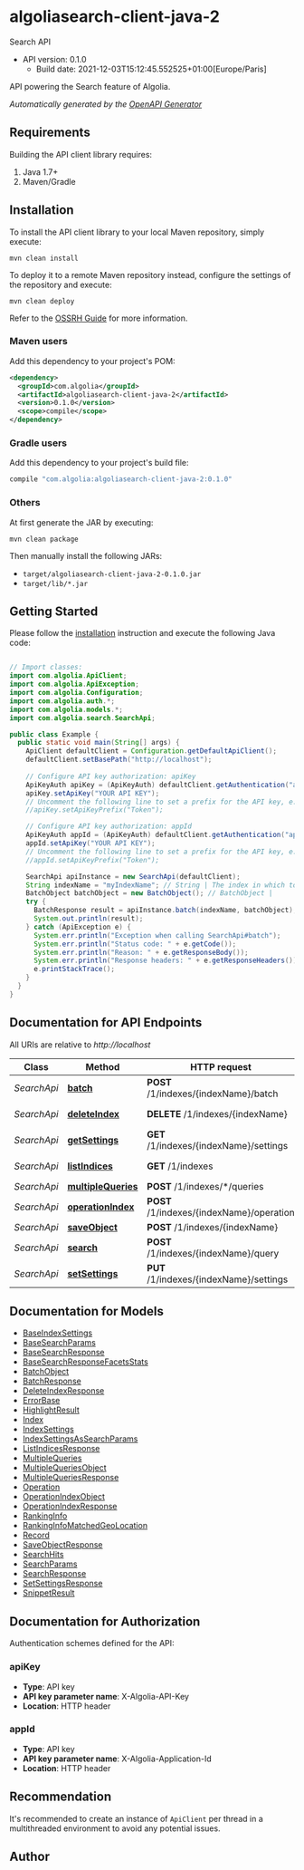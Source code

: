 # algoliasearch-client-java-2

Search API
- API version: 0.1.0
  - Build date: 2021-12-03T15:12:45.552525+01:00[Europe/Paris]

API powering the Search feature of Algolia.


*Automatically generated by the [OpenAPI Generator](https://openapi-generator.tech)*

## Requirements

Building the API client library requires:
1. Java 1.7+
2. Maven/Gradle

## Installation

To install the API client library to your local Maven repository, simply execute:

```shell
mvn clean install
```

To deploy it to a remote Maven repository instead, configure the settings of the repository and execute:

```shell
mvn clean deploy
```

Refer to the [OSSRH Guide](http://central.sonatype.org/pages/ossrh-guide.html) for more information.

### Maven users

Add this dependency to your project's POM:

```xml
<dependency>
  <groupId>com.algolia</groupId>
  <artifactId>algoliasearch-client-java-2</artifactId>
  <version>0.1.0</version>
  <scope>compile</scope>
</dependency>
```

### Gradle users

Add this dependency to your project's build file:

```groovy
compile "com.algolia:algoliasearch-client-java-2:0.1.0"
```

### Others

At first generate the JAR by executing:

```shell
mvn clean package
```

Then manually install the following JARs:

* `target/algoliasearch-client-java-2-0.1.0.jar`
* `target/lib/*.jar`

## Getting Started

Please follow the [installation](#installation) instruction and execute the following Java code:

```java

// Import classes:
import com.algolia.ApiClient;
import com.algolia.ApiException;
import com.algolia.Configuration;
import com.algolia.auth.*;
import com.algolia.models.*;
import com.algolia.search.SearchApi;

public class Example {
  public static void main(String[] args) {
    ApiClient defaultClient = Configuration.getDefaultApiClient();
    defaultClient.setBasePath("http://localhost");
    
    // Configure API key authorization: apiKey
    ApiKeyAuth apiKey = (ApiKeyAuth) defaultClient.getAuthentication("apiKey");
    apiKey.setApiKey("YOUR API KEY");
    // Uncomment the following line to set a prefix for the API key, e.g. "Token" (defaults to null)
    //apiKey.setApiKeyPrefix("Token");

    // Configure API key authorization: appId
    ApiKeyAuth appId = (ApiKeyAuth) defaultClient.getAuthentication("appId");
    appId.setApiKey("YOUR API KEY");
    // Uncomment the following line to set a prefix for the API key, e.g. "Token" (defaults to null)
    //appId.setApiKeyPrefix("Token");

    SearchApi apiInstance = new SearchApi(defaultClient);
    String indexName = "myIndexName"; // String | The index in which to perform the request.
    BatchObject batchObject = new BatchObject(); // BatchObject | 
    try {
      BatchResponse result = apiInstance.batch(indexName, batchObject);
      System.out.println(result);
    } catch (ApiException e) {
      System.err.println("Exception when calling SearchApi#batch");
      System.err.println("Status code: " + e.getCode());
      System.err.println("Reason: " + e.getResponseBody());
      System.err.println("Response headers: " + e.getResponseHeaders());
      e.printStackTrace();
    }
  }
}

```

## Documentation for API Endpoints

All URIs are relative to *http://localhost*

Class | Method | HTTP request | Description
------------ | ------------- | ------------- | -------------
*SearchApi* | [**batch**](docs/SearchApi.md#batch) | **POST** /1/indexes/{indexName}/batch | 
*SearchApi* | [**deleteIndex**](docs/SearchApi.md#deleteIndex) | **DELETE** /1/indexes/{indexName} | Delete index.
*SearchApi* | [**getSettings**](docs/SearchApi.md#getSettings) | **GET** /1/indexes/{indexName}/settings | 
*SearchApi* | [**listIndices**](docs/SearchApi.md#listIndices) | **GET** /1/indexes | List existing indexes.
*SearchApi* | [**multipleQueries**](docs/SearchApi.md#multipleQueries) | **POST** /1/indexes/*/queries | 
*SearchApi* | [**operationIndex**](docs/SearchApi.md#operationIndex) | **POST** /1/indexes/{indexName}/operation | Copy/move index.
*SearchApi* | [**saveObject**](docs/SearchApi.md#saveObject) | **POST** /1/indexes/{indexName} | 
*SearchApi* | [**search**](docs/SearchApi.md#search) | **POST** /1/indexes/{indexName}/query | 
*SearchApi* | [**setSettings**](docs/SearchApi.md#setSettings) | **PUT** /1/indexes/{indexName}/settings | 


## Documentation for Models

 - [BaseIndexSettings](docs/BaseIndexSettings.md)
 - [BaseSearchParams](docs/BaseSearchParams.md)
 - [BaseSearchResponse](docs/BaseSearchResponse.md)
 - [BaseSearchResponseFacetsStats](docs/BaseSearchResponseFacetsStats.md)
 - [BatchObject](docs/BatchObject.md)
 - [BatchResponse](docs/BatchResponse.md)
 - [DeleteIndexResponse](docs/DeleteIndexResponse.md)
 - [ErrorBase](docs/ErrorBase.md)
 - [HighlightResult](docs/HighlightResult.md)
 - [Index](docs/Index.md)
 - [IndexSettings](docs/IndexSettings.md)
 - [IndexSettingsAsSearchParams](docs/IndexSettingsAsSearchParams.md)
 - [ListIndicesResponse](docs/ListIndicesResponse.md)
 - [MultipleQueries](docs/MultipleQueries.md)
 - [MultipleQueriesObject](docs/MultipleQueriesObject.md)
 - [MultipleQueriesResponse](docs/MultipleQueriesResponse.md)
 - [Operation](docs/Operation.md)
 - [OperationIndexObject](docs/OperationIndexObject.md)
 - [OperationIndexResponse](docs/OperationIndexResponse.md)
 - [RankingInfo](docs/RankingInfo.md)
 - [RankingInfoMatchedGeoLocation](docs/RankingInfoMatchedGeoLocation.md)
 - [Record](docs/Record.md)
 - [SaveObjectResponse](docs/SaveObjectResponse.md)
 - [SearchHits](docs/SearchHits.md)
 - [SearchParams](docs/SearchParams.md)
 - [SearchResponse](docs/SearchResponse.md)
 - [SetSettingsResponse](docs/SetSettingsResponse.md)
 - [SnippetResult](docs/SnippetResult.md)


## Documentation for Authorization

Authentication schemes defined for the API:
### apiKey

- **Type**: API key
- **API key parameter name**: X-Algolia-API-Key
- **Location**: HTTP header

### appId

- **Type**: API key
- **API key parameter name**: X-Algolia-Application-Id
- **Location**: HTTP header


## Recommendation

It's recommended to create an instance of `ApiClient` per thread in a multithreaded environment to avoid any potential issues.

## Author



